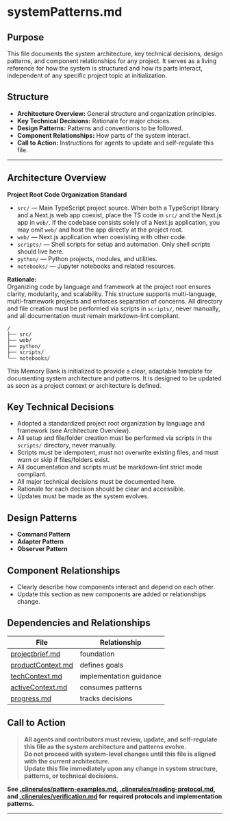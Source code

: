 # systemPatterns.md

## Purpose
This file documents the system architecture, key technical decisions, design patterns, and component relationships for any project. It serves as a living reference for how the system is structured and how its parts interact, independent of any specific project topic at initialization.

## Structure
- **Architecture Overview:** General structure and organization principles.
- **Key Technical Decisions:** Rationale for major choices.
- **Design Patterns:** Patterns and conventions to be followed.
- **Component Relationships:** How parts of the system interact.
- **Call to Action:** Instructions for agents to update and self-regulate this file.

---

## Architecture Overview

**Project Root Code Organization Standard**

- `src/` — Main TypeScript project source. When both a TypeScript library and a Next.js web app coexist, place the TS code in `src/` and the Next.js app in `web/`. If the codebase consists solely of a Next.js application, you may omit `web/` and host the app directly at the project root.
- `web/` — Next.js application when coexisting with other code.
- `scripts/` — Shell scripts for setup and automation. Only shell scripts should live here.
- `python/` — Python projects, modules, and utilities.
- `notebooks/` — Jupyter notebooks and related resources.

**Rationale:**  
Organizing code by language and framework at the project root ensures clarity, modularity, and scalability. This structure supports multi-language, multi-framework projects and enforces separation of concerns. All directory and file creation must be performed via scripts in `scripts/`, never manually, and all documentation must remain markdown-lint compliant.

```
/
├── src/
├── web/
├── python/
├── scripts/
└── notebooks/
```

This Memory Bank is initialized to provide a clear, adaptable template for documenting system architecture and patterns. It is designed to be updated as soon as a project context or architecture is defined.

## Key Technical Decisions

- Adopted a standardized project root organization by language and framework (see Architecture Overview).
- All setup and file/folder creation must be performed via scripts in the `scripts/` directory, never manually.
- Scripts must be idempotent, must not overwrite existing files, and must warn or skip if files/folders exist.
- All documentation and scripts must be markdown-lint strict mode compliant.
- All major technical decisions must be documented here.
- Rationale for each decision should be clear and accessible.
- Updates must be made as the system evolves.

## Design Patterns

- **Command Pattern**
- **Adapter Pattern**
- **Observer Pattern**

## Component Relationships

- Clearly describe how components interact and depend on each other.
- Update this section as new components are added or relationships change.

## Dependencies and Relationships

| File | Relationship |
| --- | --- |
| [projectbrief.md](./projectbrief.md) | foundation |
| [productContext.md](./productContext.md) | defines goals |
| [techContext.md](./techContext.md) | implementation guidance |
| [activeContext.md](./activeContext.md) | consumes patterns |
| [progress.md](./progress.md) | tracks decisions |


## Call to Action

> **All agents and contributors must review, update, and self-regulate this file as the system architecture and patterns evolve.**  
> **Do not proceed with system-level changes until this file is aligned with the current architecture.**  
> **Update this file immediately upon any change in system structure, patterns, or technical decisions.**

**See [.clinerules/pattern-examples.md](../.clinerules/pattern-examples.md), [.clinerules/reading-protocol.md](../.clinerules/reading-protocol.md), and [.clinerules/verification.md](../.clinerules/verification.md) for required protocols and implementation patterns.**

---
